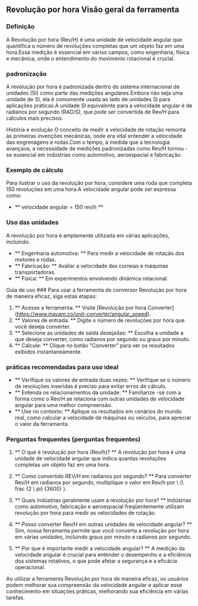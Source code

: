 ## Revolução por hora Visão geral da ferramenta

### Definição
A Revolução por hora (Rev/H) é uma unidade de velocidade angular que quantifica o número de revoluções completas que um objeto faz em uma hora.Essa medição é essencial em vários campos, como engenharia, física e mecânica, onde o entendimento do movimento rotacional é crucial.

### padronização
A revolução por hora é padronizada dentro do sistema internacional de unidades (SI) como parte das medições angulares.Embora não seja uma unidade de SI, ela é comumente usada ao lado de unidades SI para aplicações práticas.A unidade SI equivalente para a velocidade angular é de radianos por segundo (RAD/S), que pode ser convertida de Rev/H para cálculos mais precisos.

História e evolução
O conceito de medir a velocidade de rotação remonta às primeiras invenções mecânicas, onde era vital entender a velocidade das engrenagens e rodas.Com o tempo, à medida que a tecnologia avançava, a necessidade de medições padronizadas como Rev/H tornou -se essencial em indústrias como automotivo, aeroespacial e fabricação.

### Exemplo de cálculo
Para ilustrar o uso da revolução por hora, considere uma roda que completa 150 revoluções em uma hora.A velocidade angular pode ser expressa como:
- ** velocidade angular = 150 rev/h **

### Uso das unidades
A revolução por hora é amplamente utilizada em várias aplicações, incluindo:
- ** Engenharia automotiva: ** Para medir a velocidade de rotação dos motores e rodas.
- ** Fabricação: ** Avaliar a velocidade das correias e máquinas transportadoras.
- ** Física: ** Em experimentos envolvendo dinâmica rotacional.

Guia de uso ###
Para usar a ferramenta de conversor Revolução por hora de maneira eficaz, siga estas etapas:
1. ** Acesse a ferramenta: ** Visite [Revolução por hora Converter] (https://www.inayam.co/unit-converter/angular_speed).
2. ** Valores de entrada: ** Digite o número de revoluções por hora que você deseja converter.
3. ** Selecione as unidades de saída desejadas: ** Escolha a unidade a que deseja converter, como radianos por segundo ou graus por minuto.
4. ** Calcule: ** Clique no botão "Converter" para ver os resultados exibidos instantaneamente.

### práticas recomendadas para uso ideal
- ** Verifique os valores de entrada duas vezes: ** Verifique se o número de revoluções inseridas é preciso para evitar erros de cálculo.
- ** Entenda os relacionamentos da unidade: ** Familiarize -se com a forma como o Rev/H se relaciona com outras unidades de velocidade angular para uma melhor compreensão.
- ** Use no contexto: ** Aplique os resultados em cenários do mundo real, como calcular a velocidade de máquinas ou veículos, para apreciar o valor da ferramenta.

### Perguntas frequentes (perguntas frequentes)

1. ** O que é revolução por hora (Rev/h)? **
A revolução por hora é uma unidade de velocidade angular que indica quantas revoluções completas um objeto faz em uma hora.

2. ** Como convertido REV/H em radianos por segundo? **
Para converter Rev/H em radianos por segundo, multiplique o valor em Rev/h por \ (\ frac {2 \ pi} {3600} \).

3. ** Quais indústrias geralmente usam a revolução por hora? **
Indústrias como automotivo, fabricação e aeroespacial freqüentemente utilizam revolução por hora para medir as velocidades de rotação.

4. ** Posso converter Rev/H em outras unidades de velocidade angular? **
Sim, nossa ferramenta permite que você converta a revolução por hora em várias unidades, incluindo graus por minuto e radianos por segundo.

5. ** Por que é importante medir a velocidade angular? **
A medição da velocidade angular é crucial para entender o desempenho e a eficiência dos sistemas rotativos, o que pode afetar a segurança e a eficácia operacional.

Ao utilizar a ferramenta Revolução por hora de maneira eficaz, os usuários podem melhorar sua compreensão da velocidade angular e aplicar esse conhecimento em situações práticas, melhorando sua eficiência em várias tarefas.